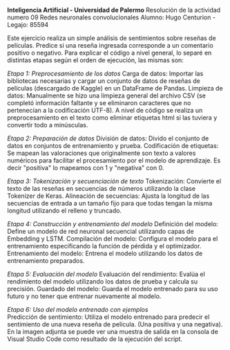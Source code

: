 **Inteligencia Artificial - Universidad de Palermo**
Resolución de la actividad numero 09 Redes neuronales convolucionales
Alumno: Hugo Centurion - Legajo: 85594

Este ejercicio realiza un simple análisis de sentimientos sobre reseñas de películas. Predice si una reseña ingresada corresponde a un comentario positivo o negativo.
Para explicar el código a nivel general, lo separé en distintas etapas según el orden de ejecución, las mismas son:

_Etapa 1: Preprocesamiento de los datos_
  Carga de datos: Importar las bibliotecas necesarias y cargar un conjunto de datos de reseñas de películas (descargado de Kaggle) en un DataFrame de Pandas.
  Limpieza de datos: Manualmente se hizo una limpieza general del archivo CSV (se completó información faltante y se eliminaron caracteres que no pertenecían a la codificación UTF-8). A nivel de código se realiza un preprocesamiento en el texto como eliminar etiquetas html si las tuviera y convertir todo a minúsculas.
  
_Etapa 2: Preparación de datos_
  División de datos: Divido el conjunto de datos en conjuntos de entrenamiento y prueba.
  Codificación de etiquetas: Se mapean las valoraciones que originalmente son texto a valores numéricos para facilitar el procesamiento por el modelo de aprendizaje. Es decir "positiva" lo mapeamos con 1 y "negativa" con 0.
  
_Etapa 3: Tokenización y secuenciación de texto_
  Tokenización: Convierte el texto de las reseñas en secuencias de números utilizando la clase Tokenizer de Keras.
  Alineación de secuencias: Ajusta la longitud de las secuencias de entrada a un tamaño fijo para que todas tengan la misma longitud utilizando el relleno y truncado.
  
_Etapa 4: Construcción y entrenamiento del modelo_
  Definición del modelo: Define un modelo de red neuronal secuencial utilizando capas de Embedding y LSTM.
  Compilación del modelo: Configura el modelo para el entrenamiento especificando la función de pérdida y el optimizador.
  Entrenamiento del modelo: Entrena el modelo utilizando los datos de entrenamiento preparados.
  
_Etapa 5: Evaluación del modelo_
  Evaluación del rendimiento: Evalúa el rendimiento del modelo utilizando los datos de prueba y calcula su precisión.
  Guardado del modelo: Guarda el modelo entrenado para su uso futuro y no tener que entrenar nuevamente al modelo.
  
_Etapa 6: Uso del modelo entrenado con ejemplos_  
  Predicción de sentimiento: Utiliza el modelo entrenado para predecir el sentimiento de una nueva reseña de película. (Una positiva y una negativa).
  En la imagen adjunta se puede ver una muestra de salida en la consola de Visual Studio Code como resultado de la ejecución del script.
